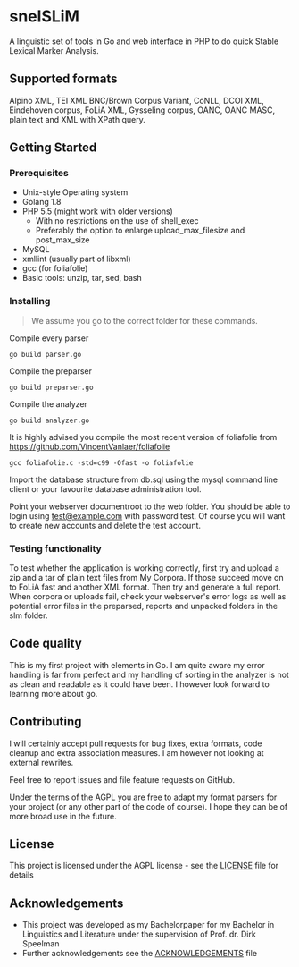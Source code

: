 # snelSLiM

A linguistic set of tools in Go and web interface in PHP to do quick Stable Lexical Marker Analysis.

## Supported formats

Alpino XML, TEI XML BNC/Brown Corpus Variant, CoNLL, DCOI XML, Eindehoven corpus, FoLiA XML, Gysseling corpus, OANC, OANC MASC, plain text and XML with XPath query.

## Getting Started

### Prerequisites

* Unix-style Operating system
* Golang 1.8
* PHP 5.5 (might work with older versions)
  * With no restrictions on the use of shell_exec
  * Preferably the option to enlarge upload_max_filesize and post_max_size
* MySQL
* xmllint (usually part of libxml)
* gcc (for foliafolie)
* Basic tools: unzip, tar, sed, bash

### Installing
> We assume you go to the correct folder for these commands.

Compile every parser 

```
go build parser.go
```

Compile the preparser

```
go build preparser.go
```

Compile the analyzer

```
go build analyzer.go
```

It is highly advised you compile the most recent version of foliafolie from https://github.com/VincentVanlaer/foliafolie

```
gcc foliafolie.c -std=c99 -Ofast -o foliafolie
```

Import the database structure from db.sql using the mysql command line client or your favourite database administration tool. 

Point your webserver documentroot to the web folder. You should be able to login using test@example.com with password test. Of course you will want to create new accounts and delete the test account.

### Testing functionality

To test whether the application is working correctly, first try and upload a zip and a tar of plain text files from My Corpora. If those succeed move on to FoLiA fast and another XML format. Then try and generate a full report. When corpora or uploads fail, check your webserver's error logs as well as potential error files in the preparsed, reports and unpacked folders in the slm folder. 

## Code quality

This is my first project with elements in Go. I am quite aware my error handling is far from perfect and my handling of sorting in the analyzer is not as clean and readable as it could have been. I however look forward to learning more about go. 

## Contributing

I will certainly accept pull requests for bug fixes, extra formats, code cleanup and extra association measures. I am however not looking at external rewrites.

Feel free to report issues and file feature requests on GitHub.

Under the terms of the AGPL you are free to adapt my format parsers for your project (or any other part of the code of course). I hope they can be of more broad use in the future. 

## License

This project is licensed under the AGPL license - see the [LICENSE](LICENSE) file for details

## Acknowledgements

* This project was developed as my Bachelorpaper for my Bachelor in Linguistics and Literature under the supervision of Prof. dr. Dirk Speelman
* Further acknowledgements see the [ACKNOWLEDGEMENTS](ACKNOWLEDGEMENTS) file

